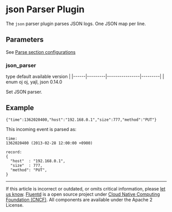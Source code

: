# json Parser Plugin

The `json` parser plugin parses JSON logs. One JSON map per line.


## Parameters

See [Parse section configurations](/configuration/parse-section.md)


### json\_parser

   type   default     available      version	|
|------|---------|----------------|---------|
|	enum     oj      oj, yajl, json   0.14.0

Set JSON parser.


## Example

``` {.CodeRay}
{"time":1362020400,"host":"192.168.0.1","size":777,"method":"PUT"}
```

This incoming event is parsed as:

``` {.CodeRay}
time:
1362020400 (2013-02-28 12:00:00 +0900)

record:
{
  "host"  : "192.168.0.1",
  "size"  : 777,
  "method": "PUT",
}
```


------------------------------------------------------------------------

If this article is incorrect or outdated, or omits critical information, please [let us know](https://github.com/fluent/fluentd-docs/issues?state=open).
[Fluentd](http://www.fluentd.org/) is a open source project under [Cloud Native Computing Foundation (CNCF)](https://cncf.io/). All components are available under the Apache 2 License.
